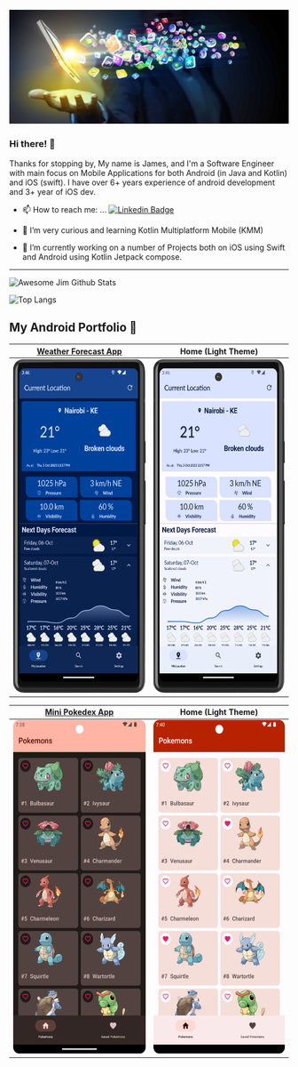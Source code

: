 [![James Mbugua](https://raw.githubusercontent.com/AwesomeJim/AwesomeJim/master/secret-of-mobile-apps-git.jpg)](https://github.com/AwesomeJim/AwesomeJim)

### Hi there! 👋
Thanks for stopping by, My name is James, and I'm a Software Engineer with main focus on Mobile Applications for both Android (in Java and Kotlin) and iOS (swift). I have over 6+ years experience of android development and  3+ year of iOS dev.

- 📫 How to reach me: ...
  [![Linkedin Badge](https://img.shields.io/badge/-James-blue?style=flat-square&logo=Linkedin&logoColor=white&link=https://www.linkedin.com/in/james-mbugua-85745099/)](https://www.linkedin.com/in/james-mbugua-85745099/)

- 🤔 I’m very curious and learning Kotlin Multiplatform Mobile (KMM)
- 🔭 I’m currently working on a number of Projects both on iOS using Swift and Android using Kotlin Jetpack compose.

<!--
**AwesomeJim/AwesomeJim** is a ✨ _special_ ✨ repository because its `README.md` (this file) appears on your GitHub profile.

Here are some ideas to get you started:

- 🔭 I’m currently working on ...
- 🌱 I’m currently learning ...
- 👯 I’m looking to collaborate on ...
- 🤔 I’m looking for help with ...
- 💬 Ask me about ...
- 📫 How to reach me: ...
- 😄 Pronouns: ...
- ⚡ Fun fact: ...
-->




-------------
![Awesome Jim Github Stats](https://github-readme-stats.vercel.app/api?username=AwesomeJim&count_private=true&show_icons=true&theme=algolia)

![Top Langs](https://github-readme-stats.vercel.app/api/top-langs/?username=AwesomeJim&hide=TeX)

## My Android Portfolio 📱


|                              [Weather Forecast App](https://github.com/AwesomeJim/weather-forecast/)                               |                                                         Home  (Light Theme)                                                         |
|:----------------------------------------------------------------------------------------------------------------------------------:|:-----------------------------------------------------------------------------------------------------------------------------------:|
| <img src="https://github.com/AwesomeJim/weather-forecast/blob/main/screenshots/home_screen_dark.png" width="300px" height="600px"> | <img src="https://github.com/AwesomeJim/weather-forecast/blob/main/screenshots/home_screen_light.png" width="300px" height="600px"> |


|                                [Mini Pokedex App](https://github.com/AwesomeJim/MiniPokedex/)                                 |                                                      Home  (Light Theme)                                                       |
|:-----------------------------------------------------------------------------------------------------------------------------:|:------------------------------------------------------------------------------------------------------------------------------:|
| <img src="https://github.com/AwesomeJim/MiniPokedex/blob/main/screenshots/home_screen_dark.png" width="300px" height="600px"> | <img src="https://github.com/AwesomeJim/MiniPokedex/blob/main/screenshots/home_screen_light.png" width="300px" height="600px"> |

